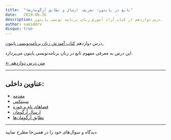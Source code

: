 ```yaml
---
title:  "تابع در پایتون: تعریف، ارسال و تطابق آرگومان‌ها"
date:   2019-06-26
description: درس دوازدهم از کتاب آزاد آموزش زبان برنامه نویسی پایتون.
author: saeiddrv
disqus: true
---
```


درس دوازدهم [کتاب آموزش زبان برنامه‌نویسی پایتون.](http://coderz.ir/python)


این درس به معرفی مفهوم تابع در زبان برنامه‌نویسی پایتون می‌پردازد.


[← متن درس دوازدهم](https://python.coderz.ir/lessons/l12.html)

---
عناوین داخلی:
---
* [مقدمه](https://python.coderz.ir/lessons/l12.html#id9)
* [سینتکس](https://python.coderz.ir/lessons/l12.html#id4)
* [فضاهای نام و حوزه](https://python.coderz.ir/lessons/l12.html#id5)
* [ارسال آرگومان](https://python.coderz.ir/lessons/l12.html#id6)
* [تطابق آرگومان‌ها](https://python.coderz.ir/lessons/l12.html#id7)



---

دیدگاه و سوال‌های خود را در همین‌جا مطرح نمایید.
